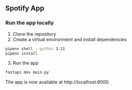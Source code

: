## Spotify App

### Run the app locally

1. Clone the repository
2. Create a virtual environment and install dependencies
```bash
pipenv shell --python 3.11
pipenv install
```
3. Run the app
```bash
fastapi dev main.py
```

The app is now available at http://localhost:8000.
